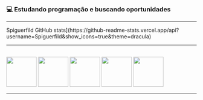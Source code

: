 ### 💻 Estudando programação e buscando oportunidades
<hr>
Spiguerfild GitHub stats](https://github-readme-stats.vercel.app/api?username=Spiguerfild&show_icons=true&theme=dracula)
<hr>
  <div style="Display: inlineblock"><br>
<img height="80" src="https://cdn.jsdelivr.net/gh/devicons/devicon/icons/java/java-original.svg" />
<img height="80" src="https://cdn.jsdelivr.net/gh/devicons/devicon/icons/javascript/javascript-plain.svg" />
<img height="80" src="https://cdn.jsdelivr.net/gh/devicons/devicon/icons/html5/html5-plain.svg" />
<img height="80" src="https://cdn.jsdelivr.net/gh/devicons/devicon/icons/css3/css3-plain.svg" />
<img height="80" src="https://cdn.jsdelivr.net/gh/devicons/devicon/icons/lua/lua-plain.svg" />
</div>
<hr>

<div>
</div>


